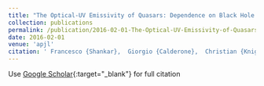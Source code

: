 ```yaml
---
title: "The Optical-UV Emissivity of Quasars: Dependence on Black Hole Mass and Radio Loudness"
collection: publications
permalink: /publication/2016-02-01-The-Optical-UV-Emissivity-of-Quasars-Dependence-on-Black-Hole-Mass-and-Radio-Loudness
date: 2016-02-01
venue: 'apjl'
citation: ' Francesco {Shankar},  Giorgio {Calderone},  Christian {Knigge},  James {Matthews},  Rachel {Buckland},  Krzysztof {Hryniewicz},  Gregory {Sivakoff},  Xinyu {Dai},  Kayleigh {Richardson},  Jack {Riley},  James {Gray},  Fabio {La Franca},  Diego {Altamirano},  Judith {Croston},  Poshak {Gandhi},  Sebastian {H{\&quot;o}nig},  Ian {McHardy},  Matthew {Middleton}, &quot;The Optical-UV Emissivity of Quasars: Dependence on Black Hole Mass and Radio Loudness.&quot; apjl, 2016.'
---
```

Use [Google Scholar](https://scholar.google.com/scholar?q=The+Optical+UV+Emissivity+of+Quasars:+Dependence+on+Black+Hole+Mass+and+Radio+Loudness){:target="_blank"} for full citation